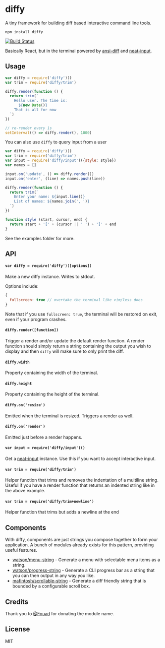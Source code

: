 # diffy

A tiny framework for building diff based interactive command line tools.

```
npm install diffy
```

[![Build Status](https://travis-ci.org/mafintosh/diffy.svg?branch=master)](https://travis-ci.org/mafintosh/diffy)

Basically React, but in the terminal powered by [ansi-diff](https://github.com/mafintosh/ansi-diff) and [neat-input](https://github.com/mafintosh/neat-input).

## Usage

``` js
var diffy = require('diffy')()
var trim = require('diffy/trim')

diffy.render(function () {
  return trim(`
    Hello user. The time is:
      ${new Date()}
    That is all for now
  `)
})

// re-render every 1s
setInterval(() => diffy.render(), 1000)
```

You can also use `diffy` to query input from a user

``` js
var diffy = require('diffy')()
var trim = require('diffy/trim')
var input = require('diffy/input')({style: style})
var names = []

input.on('update', () => diffy.render())
input.on('enter', (line) => names.push(line))

diffy.render(function () {
  return trim(`
    Enter your name: ${input.line()}
    List of names: ${names.join(', ')}
  `)
})

function style (start, cursor, end) {
  return start + '[' + (cursor || ' ') + ']' + end
}
```

See the examples folder for more.

## API

#### `var diffy = require('diffy')([options])`

Make a new diffy instance. Writes to stdout.

Options include:

``` js
{
  fullscreen: true // overtake the terminal like vim/less does
}
```

Note that if you use `fullscreen: true`, the terminal will be restored
on exit, even if your program crashes.

#### `diffy.render([function])`

Trigger a render and/or update the default render
function. A render function should simply return a string
containing the output you wish to display and then `diffy` will make sure to only print the diff.

#### `diffy.width`

Property containing the width of the terminal.

#### `diffy.height`

Property containing the height of the terminal.

#### `diffy.on('resize')`

Emitted when the terminal is resized. Triggers a render as well.

#### `diffy.on('render')`

Emitted just before a render happens.

#### `var input = require('diffy/input')()`

Get a [neat-input](https://github.com/mafintosh/neat-input) instance. Use this if you want to accept interactive input.

#### `var trim = require('diffy/trim')`

Helper function that trims and removes the indentation of a multiline string. Useful if you have a render function that returns an indented string like in the above example.

#### `var trim = require('diffy/trim+newline')`

Helper function that trims but adds a newline at the end

## Components

With diffy, components are just strings you compose together to form your application.
A bunch of modules already exists for this pattern, providing useful features.

* [watson/menu-string](https://github.com/watson/menu-string) - Generate a menu with selectable menu items as a string.
* [watson/progress-string](https://github.com/watson/progress-string) - Generate a CLI progress bar as a string that you can then output in any way you like.
* [mafintosh/scrollable-string](https://github.com/mafintosh/scrollable-string) - Generate a diff friendly string that is bounded by a configurable scroll box.

## Credits

Thank you to [@Fouad](https://github.com/Fouad) for donating the module name.

## License

MIT
